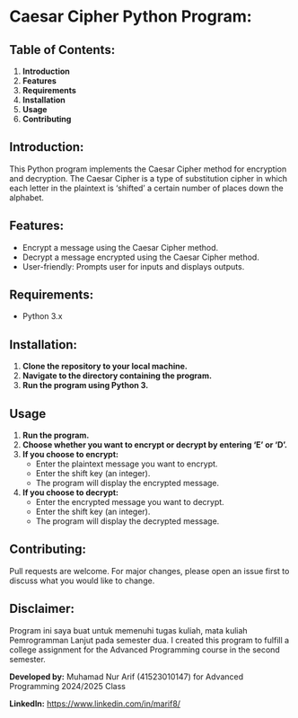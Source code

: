 # Caesar Cipher Python Program:

## Table of Contents:
1. **Introduction**
2. **Features**
3. **Requirements**
4. **Installation**
5. **Usage**
6. **Contributing**

## Introduction:
This Python program implements the Caesar Cipher method for encryption and decryption. The Caesar Cipher is a type of substitution cipher in which each letter in the plaintext is ‘shifted’ a certain number of places down the alphabet.

## Features:
- Encrypt a message using the Caesar Cipher method.
- Decrypt a message encrypted using the Caesar Cipher method.
- User-friendly: Prompts user for inputs and displays outputs.

## Requirements:
- Python 3.x

## Installation:
1. **Clone the repository to your local machine.**
2. **Navigate to the directory containing the program.**
3. **Run the program using Python 3.**

## Usage
1. **Run the program.**
2. **Choose whether you want to encrypt or decrypt by entering ‘E’ or ‘D’.**
3. **If you choose to encrypt:**
    - Enter the plaintext message you want to encrypt.
    - Enter the shift key (an integer).
    - The program will display the encrypted message.
4. **If you choose to decrypt:**
    - Enter the encrypted message you want to decrypt.
    - Enter the shift key (an integer).
    - The program will display the decrypted message.

## Contributing:
Pull requests are welcome. For major changes, please open an issue first to discuss what you would like to change.

## Disclaimer:
   Program ini saya buat untuk memenuhi tugas kuliah, mata kuliah Pemrogramman Lanjut pada semester dua.
   I created this program to fulfill a college assignment for the Advanced Programming course in the second semester.

**Developed by:** Muhamad Nur Arif (41523010147) for Advanced Programming 2024/2025 Class

**LinkedIn:** https://www.linkedin.com/in/marif8/
